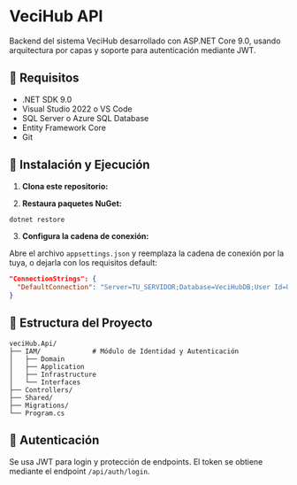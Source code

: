# VeciHub API

Backend del sistema VeciHub desarrollado con ASP.NET Core 9.0, usando arquitectura por capas y soporte para autenticación mediante JWT.

## 🧱 Requisitos

- .NET SDK 9.0
- Visual Studio 2022 o VS Code
- SQL Server o Azure SQL Database
- Entity Framework Core
- Git

## 🚀 Instalación y Ejecución

1. **Clona este repositorio:**

2. **Restaura paquetes NuGet:**

```bash
dotnet restore
```

3. **Configura la cadena de conexión:**

Abre el archivo `appsettings.json` y reemplaza la cadena de conexión por la tuya, o dejarla con los requisitos default:

```json
"ConnectionStrings": {
  "DefaultConnection": "Server=TU_SERVIDOR;Database=VeciHubDB;User Id=USUARIO;Password=CONTRASEÑA;TrustServerCertificate=True;"
}
```

## 📁 Estructura del Proyecto

```
veciHub.Api/
├── IAM/             # Módulo de Identidad y Autenticación
│   ├── Domain
│   ├── Application
│   ├── Infrastructure
│   └── Interfaces
├── Controllers/
├── Shared/
├── Migrations/
└── Program.cs
```

## 🔐 Autenticación

Se usa JWT para login y protección de endpoints. El token se obtiene mediante el endpoint `/api/auth/login`.

